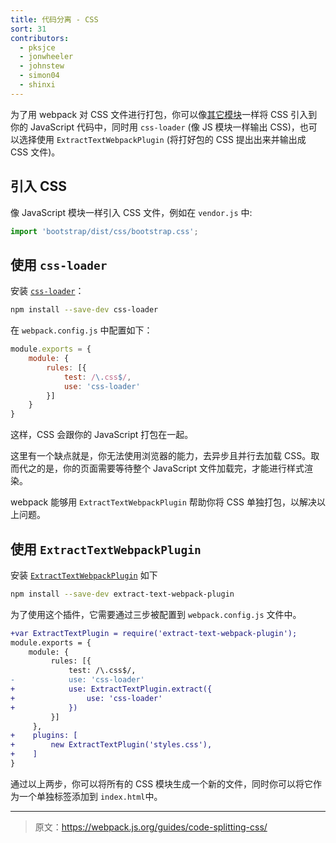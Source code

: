 ```yaml
---
title: 代码分离 - CSS
sort: 31
contributors:
  - pksjce
  - jonwheeler
  - johnstew
  - simon04
  - shinxi
---
```


为了用 webpack 对 CSS 文件进行打包，你可以像[其它模块](/concepts/modules)一样将 CSS 引入到你的 JavaScript 代码中，同时用 `css-loader` (像 JS 模块一样输出 CSS)，也可以选择使用 `ExtractTextWebpackPlugin` (将打好包的 CSS 提出出来并输出成 CSS 文件)。


## 引入 CSS

像 JavaScript 模块一样引入 CSS 文件，例如在 `vendor.js` 中:

```javascript
import 'bootstrap/dist/css/bootstrap.css';
```


## 使用 `css-loader`

安装 [`css-loader`](/loaders/css-loader)：

``` bash
npm install --save-dev css-loader
```

在 `webpack.config.js` 中配置如下：

```javascript
module.exports = {
    module: {
        rules: [{
            test: /\.css$/,
            use: 'css-loader'
        }]
    }
}
```

这样，CSS 会跟你的 JavaScript 打包在一起。

这里有一个缺点就是，你无法使用浏览器的能力，去异步且并行去加载 CSS。取而代之的是，你的页面需要等待整个 JavaScript 文件加载完，才能进行样式渲染。

webpack 能够用 `ExtractTextWebpackPlugin` 帮助你将 CSS 单独打包，以解决以上问题。


## 使用 `ExtractTextWebpackPlugin`

安装 [`ExtractTextWebpackPlugin`](/plugins/extract-text-webpack-plugin) 如下

``` bash
npm install --save-dev extract-text-webpack-plugin
```

为了使用这个插件，它需要通过三步被配置到 `webpack.config.js` 文件中。

```diff
+var ExtractTextPlugin = require('extract-text-webpack-plugin');
module.exports = {
    module: {
         rules: [{
             test: /\.css$/,
-            use: 'css-loader'
+            use: ExtractTextPlugin.extract({
+                use: 'css-loader'
+            })
         }]
     },
+    plugins: [
+        new ExtractTextPlugin('styles.css'),
+    ]
}
```

通过以上两步，你可以将所有的 CSS 模块生成一个新的文件，同时你可以将它作为一个单独标签添加到 `index.html`中。

***

> 原文：https://webpack.js.org/guides/code-splitting-css/